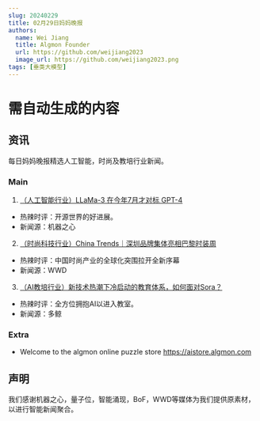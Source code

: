 ```yaml
---
slug: 20240229
title: 02月29日妈妈晚报
authors:
  name: Wei Jiang
  title: Algmon Founder
  url: https://github.com/weijiang2023
  image_url: https://github.com/weijiang2023.png
tags: [垂类大模型]
---
```


# 需自动生成的内容
## 资讯
每日妈妈晚报精选人工智能，时尚及教培行业新闻。

### Main

1. [（人工智能行业）LLaMa-3 在今年7月才对标 GPT-4](https://mp.weixin.qq.com/s/pKQTHpRTrpCCUtYbUqaTnA)
* 热辣时评：开源世界的好进展。
* 新闻源：机器之心

2. [（时尚科技行业）China Trends｜深圳品牌集体亮相巴黎时装周](https://mp.weixin.qq.com/s/M5u-Mh4jQE0eJpoAzeU8ZQ)
* 热辣时评：中国时尚产业的全球化突围拉开全新序幕
* 新闻源：WWD

3. [（AI教培行业）新技术热潮下冷启动的教育体系，如何面对Sora？](https://mp.weixin.qq.com/s/VmNAvgDf0fx_heO2jaUBHA)
* 热辣时评：全方位拥抱AI以进入教室。
* 新闻源：多鲸

### Extra
* Welcome to the algmon online puzzle store https://aistore.algmon.com

## 声明

我们感谢机器之心，量子位，智能涌现，BoF，WWD等媒体为我们提供原素材，以进行智能新闻聚合。